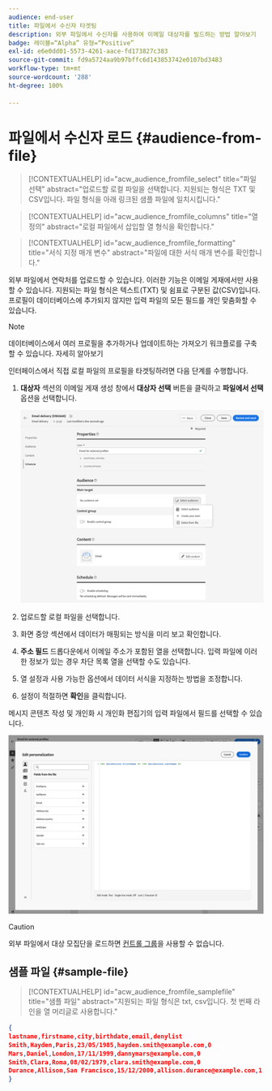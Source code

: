 ```yaml
---
audience: end-user
title: 파일에서 수신자 타겟팅
description: 외부 파일에서 수신자를 사용하여 이메일 대상자를 빌드하는 방법 알아보기
badge: 레이블=“Alpha” 유형=“Positive”
exl-id: e6e0dd01-5573-4261-aace-fd173827c383
source-git-commit: fd9a5724aa9b97bffc6d143853742e0107bd3483
workflow-type: tm+mt
source-wordcount: '288'
ht-degree: 100%

---
```


# 파일에서 수신자 로드 {#audience-from-file}

>[!CONTEXTUALHELP]
>id="acw_audience_fromfile_select"
>title="파일 선택"
>abstract="업로드할 로컬 파일을 선택합니다. 지원되는 형식은 TXT 및 CSV입니다. 파일 형식을 아래 링크된 샘플 파일에 일치시킵니다."

>[!CONTEXTUALHELP]
>id="acw_audience_fromfile_columns"
>title="열 정의"
>abstract="로컬 파일에서 삽입할 열 형식을 확인합니다."

>[!CONTEXTUALHELP]
>id="acw_audience_fromfile_formatting"
>title="서식 지정 매개 변수"
>abstract="파일에 대한 서식 매개 변수를 확인합니다."

외부 파일에서 연락처를 업로드할 수 있습니다. 이러한 기능은 이메일 게재에서만 사용할 수 있습니다. 지원되는 파일 형식은 텍스트(TXT) 및 쉼표로 구분된 값(CSV)입니다. 프로필이 데이터베이스에 추가되지 않지만 입력 파일의 모든 필드를 개인 맞춤화할 수 있습니다.

>[!NOTE]
>
>데이터베이스에서 여러 프로필을 추가하거나 업데이트하는 가져오기 워크플로를 구축할 수 있습니다. 자세히 알아보기


인터페이스에서 직접 로컬 파일의 프로필을 타겟팅하려면 다음 단계를 수행합니다.

1. **대상자** 섹션의 이메일 게재 생성 창에서 **대상자 선택** 버튼을 클릭하고 **파일에서 선택** 옵션을 선택합니다.

   ![](assets/select-from-file.png)

1. 업로드할 로컬 파일을 선택합니다.
1. 화면 중앙 섹션에서 데이터가 매핑되는 방식을 미리 보고 확인합니다.
1. **주소 필드** 드롭다운에서 이메일 주소가 포함된 열을 선택합니다. 입력 파일에 이러한 정보가 있는 경우 차단 목록 열을 선택할 수도 있습니다.
1. 열 설정과 사용 가능한 옵션에서 데이터 서식을 지정하는 방법을 조정합니다.
1. 설정이 적절하면 **확인**&#x200B;을 클릭합니다.

메시지 콘텐츠 작성 및 개인화 시 개인화 편집기의 입력 파일에서 필드를 선택할 수 있습니다.

![](assets/select-external-perso.png)

>[!CAUTION]
>
>외부 파일에서 대상 모집단을 로드하면 [컨트롤 그룹](control-group.md)을 사용할 수 없습니다.

## 샘플 파일 {#sample-file}

>[!CONTEXTUALHELP]
>id="acw_audience_fromfile_samplefile"
>title="샘플 파일"
>abstract="지원되는 파일 형식은 txt, csv입니다. 첫 번째 라인을 열 머리글로 사용합니다."


```json
{
lastname,firstname,city,birthdate,email,denylist
Smith,Hayden,Paris,23/05/1985,hayden.smith@example.com,0
Mars,Daniel,London,17/11/1999,dannymars@example.com,0
Smith,Clara,Roma,08/02/1979,clara.smith@example.com,0
Durance,Allison,San Francisco,15/12/2000,allison.durance@example.com,1
}
```

